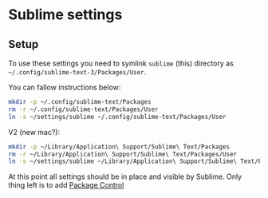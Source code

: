 # Sublime settings

## Setup

To use these settings you need to symlink `sublime` (this) directory as `~/.config/sublime-text-3/Packages/User`.

You can fallow instructions below:

```bash
mkdir -p ~/.config/sublime-text/Packages
rm -r ~/.config/sublime-text/Packages/User
ln -s ~/settings/sublime ~/.config/sublime-text/Packages/User
```

V2 (new mac?):

```bash
mkdir -p ~/Library/Application\ Support/Sublime\ Text/Packages
rm -r ~/Library/Application\ Support/Sublime\ Text/Packages/User
ln -s ~/settings/sublime ~/Library/Application\ Support/Sublime\ Text/Packages/User
```

At this point all settings should be in place and visible by Sublime. Only thing left is to add [Package Control](https://packagecontrol.io/installation) 

